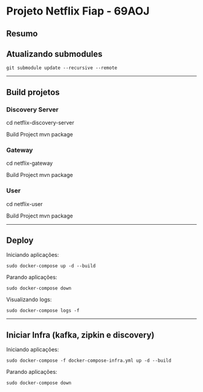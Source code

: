 # Projeto Netflix Fiap - 69AOJ

## Resumo

## Atualizando submodules

```
git submodule update --recursive --remote
```

---

## Build projetos

### Discovery Server

cd netflix-discovery-server

Build Project
mvn package

### Gateway

cd netflix-gateway

Build Project
mvn package

### User

cd netflix-user

Build Project
mvn package

---

## Deploy

Iniciando aplicações:

```
sudo docker-compose up -d --build
```

Parando aplicações:

```
sudo docker-compose down
```

Visualizando logs:

```
sudo docker-compose logs -f
```

---

## Iniciar Infra (kafka, zipkin e discovery)

Iniciando aplicações:

```
sudo docker-compose -f docker-compose-infra.yml up -d --build
```

Parando aplicações:

```
sudo docker-compose down
```